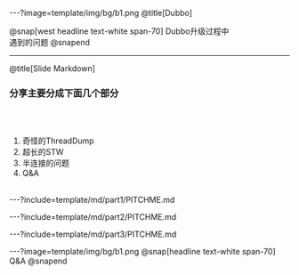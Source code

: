---?image=template/img/bg/b1.png
@title[Dubbo]

@snap[west headline text-white span-70]
Dubbo升级过程中<br>遇到的问题
@snapend

---
@title[Slide Markdown]

### 分享主要分成下面几个部分 

<br><br>

1. 奇怪的ThreadDump 
1. 超长的STW 
1. 半连接的问题 
1. Q&A
<br><br>


---?include=template/md/part1/PITCHME.md

---?include=template/md/part2/PITCHME.md

---?include=template/md/part3/PITCHME.md

---?image=template/img/bg/b1.png
@snap[headline text-white span-70]
Q&A
@snapend
